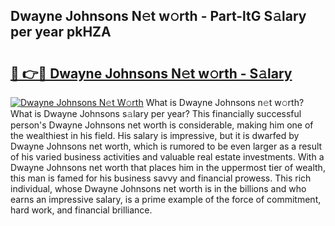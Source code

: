 ## Dwayne Johnsons N𝚎t w𝚘rth - Part-ltG S𝚊lary per year pkHZA

# <h2><a href="http://gc4ocp.nevu.top/?p=Dwayne+Johnsons">🔗 👉🔴 Dwayne Johnsons N𝚎t w𝚘rth - S𝚊lary</a></h2>

[![Dwayne Johnsons N𝚎t W𝚘rth](https://i.imgur.com/Oavwk0R.jpeg)](http://gc4ocp.nevu.top/?p=Dwayne+Johnsons)
What is Dwayne Johnsons n𝚎t w𝚘rth? What is Dwayne Johnsons s𝚊lary per year?
This financially successful person's Dwayne Johnsons net worth is considerable, making him one of the wealthiest in his field. His salary is impressive, but it is dwarfed by Dwayne Johnsons net worth, which is rumored to be even larger as a result of his varied business activities and valuable real estate investments. With a Dwayne Johnsons net worth that places him in the uppermost tier of wealth, this man is famed for his business savvy and financial prowess. This rich individual, whose Dwayne Johnsons net worth is in the billions and who earns an impressive salary, is a prime example of the force of commitment, hard work, and financial brilliance.

